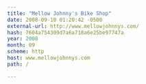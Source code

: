 ```yaml
---
title: "Mellow Johnny's Bike Shop"
date: 2008-09-10 01:20:42 -0500
external-url: http://www.mellowjohnnys.com/
hash: 7604a754309d7a6a718a6e25be97747a
year: 2008
month: 09
scheme: http
host: www.mellowjohnnys.com
path: /

---
```



